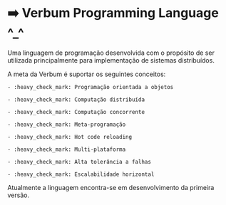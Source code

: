# :arrow_right: Verbum Programming Language ^_^

Uma linguagem de programação desenvolvida com o propósito de ser utilizada principalmente para implementação de sistemas distribuídos.

A meta da Verbum é suportar os seguintes conceitos:

    - :heavy_check_mark: Programação orientada a objetos
    
    - :heavy_check_mark: Computação distribuída

    - :heavy_check_mark: Computação concorrente

    - :heavy_check_mark: Meta-programação

    - :heavy_check_mark: Hot code reloading

    - :heavy_check_mark: Multi-plataforma

    - :heavy_check_mark: Alta tolerância a falhas

    - :heavy_check_mark: Escalabilidade horizontal

Atualmente a linguagem encontra-se em desenvolvimento da primeira versão.


